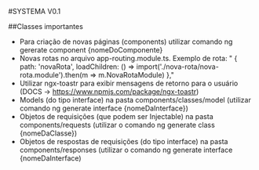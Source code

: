 #SYSTEMA V0.1

##Classes importantes
 - Para criação de novas páginas (components) utilizar comando ng gererate component {nomeDoComponente} 
 - Novas rotas no arquivo app-routing.module.ts. Exemplo de rota: " { path: 'novaRota', loadChildren: () => import('./nova-rota/nova-rota.module').then(m => m.NovaRotaModule) },"
 - Utilizar ngx-toastr para exibir mensagens de retorno para o usuário (DOCS -> https://www.npmjs.com/package/ngx-toastr)
 - Models (do tipo interface) na pasta components/classes/model (utilizar comando ng generate interface {nomeDaInterface})
 - Objetos de requisições (que podem ser Injectable) na pasta components/requests (utilizar o comando ng generate class {nomeDaClasse})
 - Objetos de respostas de requisições (do tipo interface) na pasta components/responses (utilizar o comando ng generate interface {nomeDaInterface)
 

